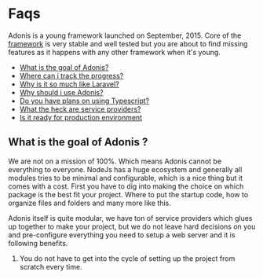 # Faqs
Adonis is a young framework launched on September, 2015. Core of the [framework](https://github.com/adonisjs/adonis-framework) is very stable and well tested but you are about to find missing features as it happens with any other framework when it's young.

- [What is the goal of Adonis?](#what-is-the-goal-of-adonis)
- [Where can i track the progress?](#where-can-i-track-the-progress)
- [Why is it so much like Laravel?](#why-is-it-so-much-like-laravel)
- [Why should i use Adonis?](#why-should-i-use-adonis)
- [Do you have plans on using Typescript?](#do-you-have-plans-on-using-typescript)
- [What the heck are service providers?](#what-the-heck-are-service-providers)
- [Is it ready for production environment](#is-it-ready-for-production-environment)

## What is the goal of Adonis ?
We are not on a mission of 100%. Which means Adonis cannot be everything to everyone. NodeJs has a huge ecosystem and generally all modules tries to be minimal and configurable, which is a nice thing but it comes with a cost. First you have to dig into making the choice on which package is the best fit your project. Where to put the startup code, how to organize files and folders and many more like this.

Adonis itself is quite modular, we have ton of service providers which  glues up together to make your project, but we do not leave hard decisions on you and pre-configure everything you need to setup a web server and it is following benefits.

1. You do not have to get into the cycle of setting up the project from scratch every time.
